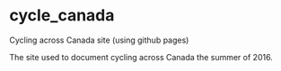 # cycle_canada
Cycling across Canada site (using github pages)

The site used to document cycling across Canada the summer of 2016.
